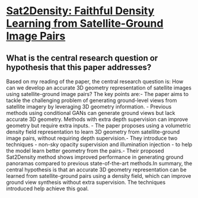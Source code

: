 # [Sat2Density: Faithful Density Learning from Satellite-Ground Image Pairs](https://arxiv.org/abs/2303.14672)

## What is the central research question or hypothesis that this paper addresses?

Based on my reading of the paper, the central research question is: How can we develop an accurate 3D geometry representation of satellite images using satellite-ground image pairs? The key points are:- The paper aims to tackle the challenging problem of generating ground-level views from satellite imagery by leveraging 3D geometry information. - Previous methods using conditional GANs can generate ground views but lack accurate 3D geometry. Methods with extra depth supervision can improve geometry but require extra inputs. - The paper proposes using a volumetric density field representation to learn 3D geometry from satellite-ground image pairs, without requiring depth supervision.- They introduce two techniques - non-sky opacity supervision and illumination injection - to help the model learn better geometry from the pairs.- Their proposed Sat2Density method shows improved performance in generating ground panoramas compared to previous state-of-the-art methods.In summary, the central hypothesis is that an accurate 3D geometry representation can be learned from satellite-ground pairs using a density field, which can improve ground view synthesis without extra supervision. The techniques introduced help achieve this goal.
